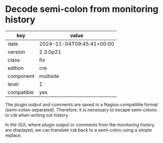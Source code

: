 [//]: # (werk v2)
# Decode semi-colon from monitoring history

key        | value
---------- | ---
date       | 2024-11-04T09:45:41+00:00
version    | 2.3.0p21
class      | fix
edition    | cre
component  | multisite
level      | 1
compatible | yes

The plugin output and comments are saved in a Nagios-compatible format
(semi-colon-separated). Therefore, it is necessary to escape semi-colons
to `%3B` when writing out history.

In the GUI, where plugin output or comments from the monitoring history
are displayed, we can translate `%3B` back to a semi-colon using a
simple replace.
